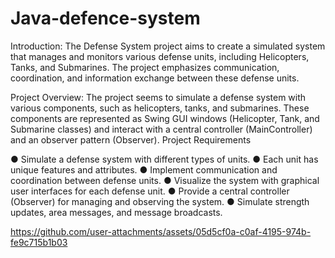 # Java-defence-system

Introduction:
The Defense System project aims to create a simulated system that manages and monitors various
defense units, including Helicopters, Tanks, and Submarines. The project emphasizes
communication, coordination, and information exchange between these defense units.


Project Overview:
The project seems to simulate a defense system with various components, such as helicopters, tanks,
and submarines. These components are represented as Swing GUI windows (Helicopter, Tank, and
Submarine classes) and interact with a central controller (MainController) and an observer pattern
(Observer).
Project Requirements


● Simulate a defense system with different types of units.
● Each unit has unique features and attributes.
● Implement communication and coordination between defense units.
● Visualize the system with graphical user interfaces for each defense unit.
● Provide a central controller (Observer) for managing and observing the system.
● Simulate strength updates, area messages, and message broadcasts.


https://github.com/user-attachments/assets/05d5cf0a-c0af-4195-974b-fe9c715b1b03

